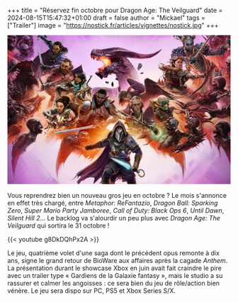 +++
title = "Réservez fin octobre pour Dragon Age: The Veilguard"
date = 2024-08-15T15:47:32+01:00
draft = false
author = "Mickael"
tags = ["Trailer"]
image = "https://nostick.fr/articles/vignettes/nostick.jpg"
+++

![Dragon Age: The Veilguard](dragon-age-veilguard.jpg "")


Vous reprendrez bien un nouveau gros jeu en octobre ? Le mois s'annonce en effet très chargé, entre *Metaphor: ReFantazio*, *Dragon Ball: Sparking Zero*, *Super Mario Party Jamboree*, *Call of Duty: Black Ops 6*, *Until Dawn*, *Silent Hill 2*… Le backlog va s'alourdir un peu plus avec *Dragon Age: The Veilguard* qui sortira le 31 octobre !

{{< youtube g8DkDQhPx2A >}} 

Le jeu, quatrième volet d'une saga dont le précédent opus remonte à dix ans, signe le grand retour de BioWare aux affaires après la cagade *Anthem*. La présentation durant le showcase Xbox en juin avait fait craindre le pire avec un trailer type « Gardiens de la Galaxie fantasy », mais le studio a su rassurer et calmer les angoisses : ce sera bien du jeu de rôle/action bien vénère. Le jeu sera dispo sur PC, PS5 et Xbox Series S/X.